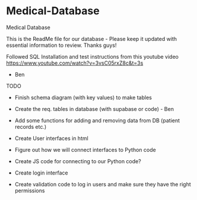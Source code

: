 # Medical-Database
Medical Database

This is the ReadMe file for our database - Please keep it updated with essential information to review. Thanks guys!

Followed SQL Installation and test instructions from this youtube video https://www.youtube.com/watch?v=3vsC05rxZ8c&t=3s
- Ben

TODO

- Finish schema diagram (with key values) to make tables
- Create the req. tables in database (with supabase or code) - Ben
- Add some functions for adding and removing data from DB (patient records etc.)

- Create User interfaces in html
- Figure out how we will connect interfaces to Python code
- Create JS code for connecting to our Python code?

- Create login interface
- Create validation code to log in users and make sure they have the right permissions

